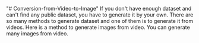 "# Conversion-from-Video-to-Image" 
If you don't have enough dataset and can't find any public dataset, you have to generate it by your own. There are so many methods to generate dataset and one of them is to generate it from videos. Here is a method to generate images from video. You can generate many images from video.
